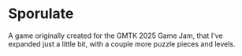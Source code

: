 # Sporulate
A game originally created for the GMTK 2025 Game Jam, that I've expanded just a little bit, with a couple more puzzle pieces and levels.
